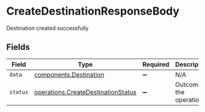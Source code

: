 # CreateDestinationResponseBody

Destination created successfully


## Fields

| Field                                                                                    | Type                                                                                     | Required                                                                                 | Description                                                                              | Example                                                                                  |
| ---------------------------------------------------------------------------------------- | ---------------------------------------------------------------------------------------- | ---------------------------------------------------------------------------------------- | ---------------------------------------------------------------------------------------- | ---------------------------------------------------------------------------------------- |
| `data`                                                                                   | [components.Destination](../../models/shared/destination.md)                             | :heavy_minus_sign:                                                                       | N/A                                                                                      |                                                                                          |
| `status`                                                                                 | [operations.CreateDestinationStatus](../../models/operations/createdestinationstatus.md) | :heavy_minus_sign:                                                                       | Outcome of the operation.                                                                | created                                                                                  |